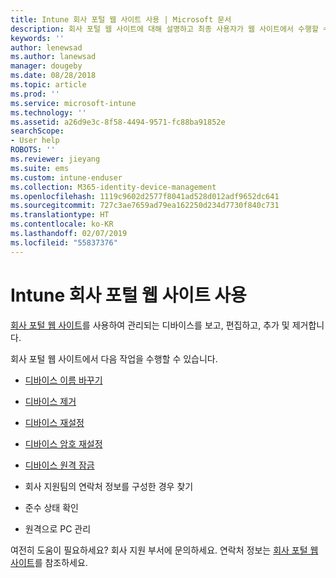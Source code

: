 ```yaml
---
title: Intune 회사 포털 웹 사이트 사용 | Microsoft 문서
description: 회사 포털 웹 사이트에 대해 설명하고 최종 사용자가 웹 사이트에서 수행할 수 있는 작업 단계로 연결되는 링크를 제공합니다.
keywords: ''
author: lenewsad
ms.author: lanewsad
manager: dougeby
ms.date: 08/28/2018
ms.topic: article
ms.prod: ''
ms.service: microsoft-intune
ms.technology: ''
ms.assetid: a26d9e3c-8f58-4494-9571-fc88ba91852e
searchScope:
- User help
ROBOTS: ''
ms.reviewer: jieyang
ms.suite: ems
ms.custom: intune-enduser
ms.collection: M365-identity-device-management
ms.openlocfilehash: 1119c9602d2577f8041ad528d012adf9652dc641
ms.sourcegitcommit: 727c3ae7659ad79ea162250d234d7730f840c731
ms.translationtype: HT
ms.contentlocale: ko-KR
ms.lasthandoff: 02/07/2019
ms.locfileid: "55837376"
---
```

# <a name="using-the-intune-company-portal-website"></a>Intune 회사 포털 웹 사이트 사용
[회사 포털 웹 사이트](https://portal.manage.microsoft.com)를 사용하여 관리되는 디바이스를 보고, 편집하고, 추가 및 제거합니다.

회사 포털 웹 사이트에서 다음 작업을 수행할 수 있습니다.

-   [디바이스 이름 바꾸기](rename-your-device-cpwebsite.md)

-   [디바이스 제거](remove-your-device-cpwebsite.md)

-   [디바이스 재설정](reset-erase-your-device-cpwebsite.md)

-   [디바이스 암호 재설정](reset-your-passcode-cpwebsite.md)

-   [디바이스 원격 잠금](remote-lock-your-device-cpwebsite.md)

-   회사 지원팀의 연락처 정보를 구성한 경우 찾기

-   준수 상태 확인

-   원격으로 PC 관리

여전히 도움이 필요하세요? 회사 지원 부서에 문의하세요. 연락처 정보는 [회사 포털 웹 사이트](https://go.microsoft.com/fwlink/?linkid=2010980)를 참조하세요.
